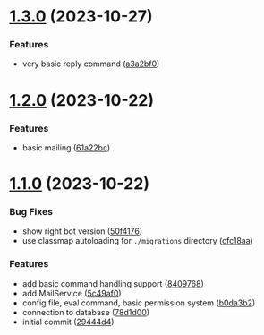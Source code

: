 # [1.3.0](https://github.com/virtual-designer/modmail/compare/v1.2.0...v1.3.0) (2023-10-27)


### Features

* very basic reply command ([a3a2bf0](https://github.com/virtual-designer/modmail/commit/a3a2bf08529067a5ef706ca8e2d39d94a56f532d))



# [1.2.0](https://github.com/virtual-designer/modmail/compare/v1.1.0...v1.2.0) (2023-10-22)


### Features

* basic mailing ([61a22bc](https://github.com/virtual-designer/modmail/commit/61a22bc10efb6c7feb25d0642c3c38129c47ba10))



# [1.1.0](https://github.com/virtual-designer/modmail/compare/29444d46632d04415ff5ad7f72cc459e3510e4ce...v1.1.0) (2023-10-22)


### Bug Fixes

* show right bot version ([50f4176](https://github.com/virtual-designer/modmail/commit/50f4176518423b9f840efaf546fa0fad8ca99023))
* use classmap autoloading for `./migrations` directory ([cfc18aa](https://github.com/virtual-designer/modmail/commit/cfc18aa1a6ac2254a6f1a4d8571aee187e9efa7f))


### Features

* add basic command handling support ([8409768](https://github.com/virtual-designer/modmail/commit/84097687199c198a950da0eab79b618a337e1637))
* add MailService ([5c49af0](https://github.com/virtual-designer/modmail/commit/5c49af0ab5431610acd8a1ba90fd05310a8db664))
* config file, eval command, basic permission system ([b0da3b2](https://github.com/virtual-designer/modmail/commit/b0da3b28ab03b07406ccf38f9aa02327de598b0a))
* connection to database ([78d1d00](https://github.com/virtual-designer/modmail/commit/78d1d000f89af61e161083df2676c40b691999ca))
* initial commit ([29444d4](https://github.com/virtual-designer/modmail/commit/29444d46632d04415ff5ad7f72cc459e3510e4ce))



